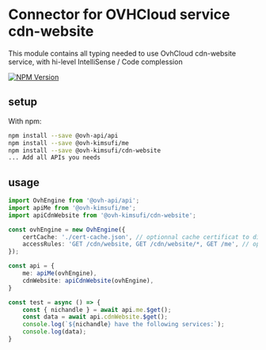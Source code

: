 # Connector for OVHCloud service cdn-website

This module contains all typing needed to use OvhCloud cdn-website service, with hi-level IntelliSense / Code complession

[![NPM Version](https://img.shields.io/npm/v/@ovh-kimsufi/cdn-website.svg?style=flat)](https://www.npmjs.org/package/@ovh-kimsufi/cdn-website)

## setup

With npm:
````bash
npm install --save @ovh-api/api
npm install --save @ovh-kimsufi/me
npm install --save @ovh-kimsufi/cdn-website
... Add all APIs you needs
````

## usage

````typescript
import OvhEngine from '@ovh-api/api';
import apiMe from '@ovh-kimsufi/me';
import apiCdnWebsite from '@ovh-kimsufi/cdn-website';

const ovhEngine = new OvhEngine({ 
    certCache: './cert-cache.json', // optionnal cache certificat to disk
    accessRules: 'GET /cdn/website, GET /cdn/website/*, GET /me', // optionnal limit the requested privileges.
});

const api = {
    me: apiMe(ovhEngine),
    cdnWebsite: apiCdnWebsite(ovhEngine),
}

const test = async () => {
    const { nichandle } = await api.me.$get();
    const data = await api.cdnWebsite.$get();
    console.log(`${nichandle} have the following services:`);
    console.log(data);
}

````